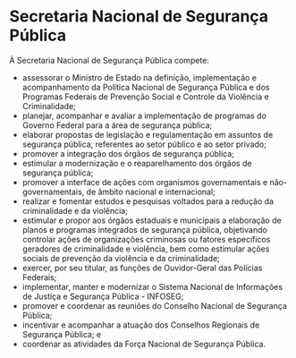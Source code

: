 Secretaria Nacional de Segurança Pública
====

À Secretaria Nacional de Segurança Pública compete:

- assessorar o Ministro de Estado na definição, implementação e acompanhamento da Política Nacional de Segurança Pública e dos Programas Federais de Prevenção Social e Controle da Violência e Criminalidade;
- planejar, acompanhar e avaliar a implementação de programas do Governo Federal para a área de segurança pública;
- elaborar propostas de legislação e regulamentação em assuntos de segurança pública, referentes ao setor público e ao setor privado;
- promover a integração dos órgãos de segurança pública;
- estimular a modernização e o reaparelhamento dos órgãos de segurança pública;
- promover a interface de ações com organismos governamentais e não-governamentais, de âmbito nacional e internacional;
- realizar e fomentar estudos e pesquisas voltados para a redução da criminalidade e da violência;
- estimular e propor aos órgãos estaduais e municipais a elaboração de planos e programas integrados de segurança pública, objetivando controlar ações de organizações criminosas ou fatores específicos geradores de criminalidade e violência, bem como estimular ações sociais de prevenção da violência e da criminalidade;
- exercer, por seu titular, as funções de Ouvidor-Geral das Polícias Federais;
- implementar, manter e modernizar o Sistema Nacional de Informações de Justiça e Segurança Pública - INFOSEG;
- promover e coordenar as reuniões do Conselho Nacional de Segurança Pública;
- incentivar e acompanhar a atuação dos Conselhos Regionais de Segurança Pública; e
- coordenar as atividades da Força Nacional de Segurança Pública.
